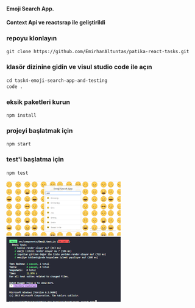 #### Emoji Search App.
#### Context Api ve reactsrap ile geliştirildi

### repoyu klonlayın 
```
git clone https://github.com/EmirhanAltuntas/patika-react-tasks.git
```

### klasör dizinine gidin ve visul studio code ile açın
```
cd task4-emoji-search-app-and-testing
code .
```

### eksik paketleri kurun
```
npm install
```
### projeyi başlatmak için 
```
npm start
```
### test'i başlatma için
```
npm test
```
<img src="./project-images/emoji-task-1.png" alt="project-image" width="300"/>

<img src="./project-images/emoji-task-2.png" alt="test-image" width="300"/>
